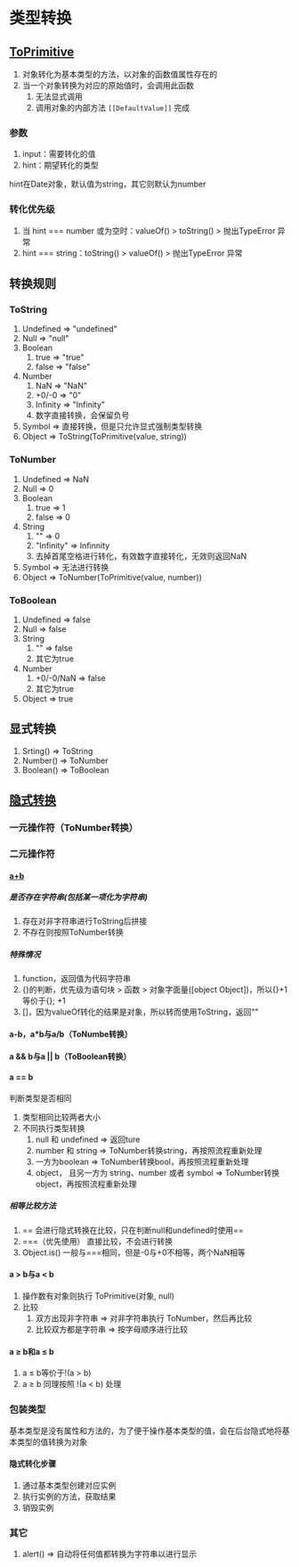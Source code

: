 # 类型转换

## [ToPrimitive](https://juejin.cn/post/6844903864613732360)

1. 对象转化为基本类型的方法，以对象的函数值属性存在的
2. 当一个对象转换为对应的原始值时，会调用此函数
   1. 无法显式调用
   2. 调用对象的内部方法 `[[DefaultValue]]` 完成

### 参数

1. input：需要转化的值
2. hint：期望转化的类型

hint在Date对象，默认值为string，其它则默认为number

### 转化优先级

1. 当 hint === number 或为空时：valueOf() > toString() > 抛出TypeError 异常
2. hint === string：toString() > valueOf() > 抛出TypeError 异常

## 转换规则

### ToString

1. Undefined => "undefined"
2. Null => "null"
3. Boolean
   1. true => "true"
   2. false => "false"
4. Number
   1. NaN => "NaN"
   2. +0/-0 => "0"
   3. Infinity => "Infinity"
   4. 数字直接转换，会保留负号
5. Symbol => 直接转换，但是只允许显式强制类型转换
6. Object => ToString(ToPrimitive(value, string))

### ToNumber

1. Undefined => NaN
2. Null => 0
3. Boolean
   1. true => 1
   2. false => 0
4. String
   1. "" => 0
   2. "Infinity" => Infinnity
   3. 去掉首尾空格进行转化，有效数字直接转化，无效则返回NaN
5. Symbol => 无法进行转换
6. Object => ToNumber(ToPrimitive(value, number))

### ToBoolean

1. Undefined => false
2. Null => false
3. String
   1. "" => false
   2. 其它为true
4. Number
   1. +0/-0/NaN => false
   2. 其它为true
5. Object => true

## 显式转换

1. Srting() => ToString
2. Number() => ToNumber
3. Boolean() => ToBoolean

## [隐式转换](https://juejin.cn/post/6844903864626315277)

### 一元操作符（ToNumber转换）

### 二元操作符

#### [a+b](https://blog.csdn.net/dk2290/article/details/86534595)

##### 是否存在字符串(包括某一项化为字符串)

1. 存在对非字符串进行ToString后拼接
2. 不存在则按照ToNumber转换

##### 特殊情况

1. function，返回值为代码字符串
2. {}的判断，优先级为语句块 > 函数 > 对象字面量([object Object])，所以{}+1等价于{}; +1
3. []，因为valueOf转化的结果是对象，所以转而使用ToString，返回""

#### a-b，a*b与a/b（ToNumbe转换）

#### a && b与a || b（ToBoolean转换）

#### a == b

判断类型是否相同
1. 类型相同比较两者大小
2. 不同执行类型转换
   1. null 和 undefined => 返回ture
   2. number 和 string => ToNumber转换string，再按照流程重新处理
   3. 一方为boolean => ToNumber转换bool，再按照流程重新处理
   4. object， 且另一方为 string、number 或者 symbol => ToNumber转换object，再按照流程重新处理

##### 相等比较方法

1. ==   会进行隐式转换在比较，只在判断null和undefined时使用==
2. ===（优先使用）   直接比较，不会进行转换
3. Object.is()   一般与===相同，但是-0与+0不相等，两个NaN相等

#### a > b与a < b

1. 操作数有对象则执行 ToPrimitive(对象, null)
2. 比较
   1. 双方出现非字符串 => 对非字符串执行 ToNumber，然后再比较
   2. 比较双方都是字符串 => 按字母顺序进行比较

#### a ≥ b和a ≤ b

1. a ≤ b等价于!(a > b)
2. a ≥ b 同理按照 !(a < b) 处理

### 包装类型

基本类型是没有属性和方法的，为了便于操作基本类型的值，会在后台隐式地将基本类型的值转换为对象

#### 隐式转化步骤

1. 通过基本类型创建对应实例
2. 执行实例的方法，获取结果
3. 销毁实例

### 其它

1. alert() => 自动将任何值都转换为字符串以进行显示
